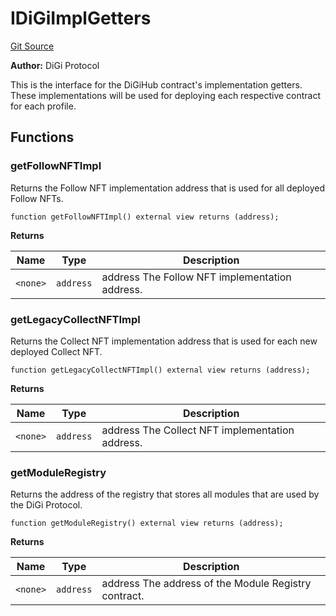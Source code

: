 # IDiGiImplGetters
[Git Source](https://github.com/digiv3rse/protocol-contracts/blob/0d518167a484d4368bad0990424be098fe779fa4/contracts/interfaces/IDiGiImplGetters.sol)

**Author:**
DiGi Protocol

This is the interface for the DiGiHub contract's implementation getters. These implementations will be used
for deploying each respective contract for each profile.


## Functions
### getFollowNFTImpl

Returns the Follow NFT implementation address that is used for all deployed Follow NFTs.


```solidity
function getFollowNFTImpl() external view returns (address);
```
**Returns**

|Name|Type|Description|
|----|----|-----------|
|`<none>`|`address`|address The Follow NFT implementation address.|


### getLegacyCollectNFTImpl

Returns the Collect NFT implementation address that is used for each new deployed Collect NFT.


```solidity
function getLegacyCollectNFTImpl() external view returns (address);
```
**Returns**

|Name|Type|Description|
|----|----|-----------|
|`<none>`|`address`|address The Collect NFT implementation address.|


### getModuleRegistry

Returns the address of the registry that stores all modules that are used by the DiGi Protocol.


```solidity
function getModuleRegistry() external view returns (address);
```
**Returns**

|Name|Type|Description|
|----|----|-----------|
|`<none>`|`address`|address The address of the Module Registry contract.|


